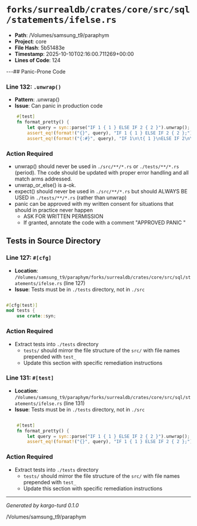 # `forks/surrealdb/crates/core/src/sql/statements/ifelse.rs`

- **Path**: /Volumes/samsung_t9/paraphym
- **Project**: core
- **File Hash**: 5b51483e  
- **Timestamp**: 2025-10-10T02:16:00.711269+00:00  
- **Lines of Code**: 124

---## Panic-Prone Code


### Line 132: `.unwrap()`

- **Pattern**: .unwrap()
- **Issue**: Can panic in production code

```rust
	#[test]
	fn format_pretty() {
		let query = syn::parse("IF 1 { 1 } ELSE IF 2 { 2 }").unwrap();
		assert_eq!(format!("{}", query), "IF 1 { 1 } ELSE IF 2 { 2 };");
		assert_eq!(format!("{:#}", query), "IF 1\n\t{ 1 }\nELSE IF 2\n\t{ 2 }\n;");
```

### Action Required

- unwrap() should never be used in `./src/**/*.rs` or `./tests/**/*.rs` (period). The code should be updated with proper error handling and all match arms addressed.
- unwrap_or_else() is a-ok. 
- expect() should never be used in `./src/**/*.rs` but should ALWAYS BE USED in `./tests/**/*.rs` (rather than unwrap)
- panic can be approved with my written consent for situations that should in practice never happen  
  - ASK FOR WRITTEN PERMISSION
  - If granted, annotate the code with a comment "APPROVED PANIC "

## Tests in Source Directory


### Line 127: `#[cfg]`

- **Location**: `/Volumes/samsung_t9/paraphym/forks/surrealdb/crates/core/src/sql/statements/ifelse.rs` (line 127)
- **Issue**: Tests must be in `./tests` directory, not in `./src`

```rust

#[cfg(test)]
mod tests {
	use crate::syn;

```

### Action Required

- Extract tests into `./tests` directory
  - `tests/` should mirror the file structure of the `src/` with file names prepended with `test_`
  - Update this section with specific remediation instructions
  


### Line 131: `#[test]`

- **Location**: `/Volumes/samsung_t9/paraphym/forks/surrealdb/crates/core/src/sql/statements/ifelse.rs` (line 131)
- **Issue**: Tests must be in `./tests` directory, not in `./src`

```rust

	#[test]
	fn format_pretty() {
		let query = syn::parse("IF 1 { 1 } ELSE IF 2 { 2 }").unwrap();
		assert_eq!(format!("{}", query), "IF 1 { 1 } ELSE IF 2 { 2 };");
```

### Action Required

- Extract tests into `./tests` directory
  - `tests/` should mirror the file structure of the `src/` with file names prepended with `test_`
  - Update this section with specific remediation instructions
  

---

*Generated by kargo-turd 0.1.0*

/Volumes/samsung_t9/paraphym